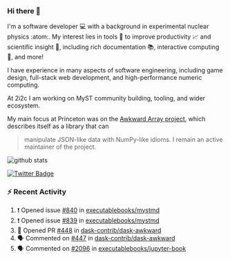 ### Hi there 👋 

I'm a software developer 💻 with a background in experimental nuclear physics :atom:. My interest lies in tools :wrench: to improve productivity :chart_with_upwards_trend: and scientific insight :telescope:, including rich documentation 📚, interactive computing 🧮, and more! 

I have experience in many aspects of software engineering, including game design, full-stack web development, and high-performance numeric computing. 

At 2i2c I am working on MyST community building, tooling, and wider ecosystem. 

My main focus at Princeton was on the [Awkward Array project](awkward-array.org/), which describes itself as a library that can 
> manipulate JSON-like data with NumPy-like idioms. I remain an active maintainer of the project. 

![github stats](https://github-readme-stats.vercel.app/api?username=agoose77&show_icons=true&hide_rank=true&hide_title=true&bg_color=30,e76445,904e95&text_color=efe3ec&icon_color=efe3ec)
<!--
**agoose77/agoose77** is a ✨ _special_ ✨ repository because its `README.md` (this file) appears on your GitHub profile.

Here are some ideas to get you started:

- 🔭 I’m currently working on ...
- 🌱 I’m currently learning ...
- 👯 I’m looking to collaborate on ...
- 🤔 I’m looking for help with ...
- 💬 Ask me about ...
- 📫 How to reach me: ...
- 😄 Pronouns: ...
- ⚡ Fun fact: ...
-->

[![Twitter Badge](https://img.shields.io/twitter/follow/agoose77?style=flat-square&logo=Twitter&logoColor=white&color=cornflowerblue)](https://twitter.com/agoose77)

### :zap: Recent Activity

<!--START_SECTION:activity-->
1. ❗ Opened issue [#840](https://github.com/executablebooks/mystmd/issues/840) in [executablebooks/mystmd](https://github.com/executablebooks/mystmd)
2. ❗ Opened issue [#839](https://github.com/executablebooks/mystmd/issues/839) in [executablebooks/mystmd](https://github.com/executablebooks/mystmd)
3. 💪 Opened PR [#448](https://github.com/dask-contrib/dask-awkward/pull/448) in [dask-contrib/dask-awkward](https://github.com/dask-contrib/dask-awkward)
4. 🗣 Commented on [#447](https://github.com/dask-contrib/dask-awkward/issues/447#issuecomment-1887932737) in [dask-contrib/dask-awkward](https://github.com/dask-contrib/dask-awkward)
5. 🗣 Commented on [#2096](https://github.com/executablebooks/jupyter-book/issues/2096#issuecomment-1887401524) in [executablebooks/jupyter-book](https://github.com/executablebooks/jupyter-book)
<!--END_SECTION:activity-->
